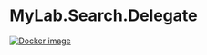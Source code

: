 # MyLab.Search.Delegate

[![Docker image](https://img.shields.io/static/v1?label=docker&style=flat&logo=docker&message=v1.0.0&color=blue)](https://github.com/mylab-search-fx/Delegate/pkgs/container/Delegate)
